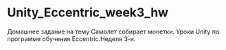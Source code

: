# Unity_Eccentric_week3_hw
 Домашнее задание на тему Самолет собирает монетки.
 Уроки Unity по программе обучения Eccentric.Неделя 3-я.

